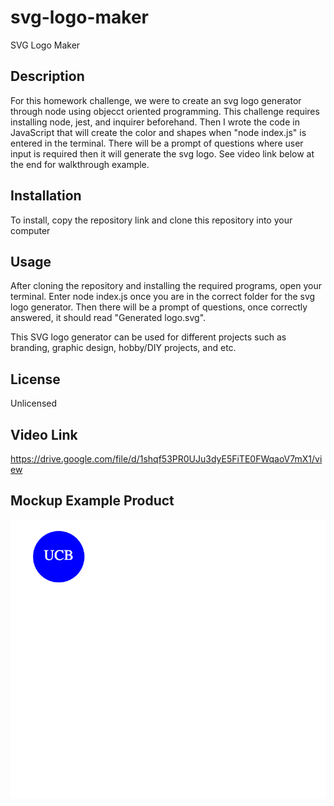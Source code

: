 # svg-logo-maker
SVG Logo Maker

## Description

For this homework challenge, we were to create an svg logo generator through node using objecct oriented programming. This challenge requires installing node, jest, and inquirer beforehand. Then I wrote the code in JavaScript that will create the color and shapes when "node index.js" is entered in the terminal. There will be a prompt of questions where user input is required then it will generate the svg logo. See video link below at the end for walkthrough example.

## Installation

To install, copy the repository link and clone this repository into your computer

## Usage

After cloning the repository and installing the required programs, open your terminal. Enter node index.js once you are in the correct folder for the svg logo generator. Then there will be a prompt of questions, once correctly answered, it should read "Generated logo.svg". 

This SVG logo generator can be used for different projects such as branding, graphic design, hobby/DIY projects, and etc. 

## License
Unlicensed

## Video Link 

https://drive.google.com/file/d/1shqf53PR0UJu3dyE5FiTE0FWqaoV7mX1/view


## Mockup Example Product 

![screenshot](./assets/generated-logo.svg.jpg)